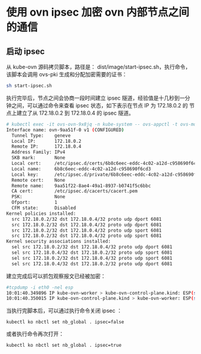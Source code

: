 # 使用 ovn ipsec 加密 ovn 内部节点之间的通信

## 启动 ipsec

从 kube-ovn 源码拷贝脚本，路径是： dist/image/start-ipsec.sh，执行命令，该脚本会调用 ovs-pki 生成和分配加密需要的证书：

```bash
sh start-ipsec.sh
```

执行完毕后，节点之间会协商一段时间建立 ipsec 隧道，经验值是十几秒到一分钟之间，可以通过命令来查看 ipsec 状态，如下表示在节点 IP 为 172.18.0.2 的 节点上建立了从 172.18.0.2 到 172.18.0.4 的 ipsec 隧道。

```bash
# kubectl exec -it ovs-ovn-9x8jq -n kube-system -- ovs-appctl -t ovs-monitor-ipsec tunnels/show
Interface name: ovn-9aa51f-0 v1 (CONFIGURED)
  Tunnel Type:    geneve
  Local IP:       172.18.0.2
  Remote IP:      172.18.0.4
  Address Family: IPv4
  SKB mark:       None
  Local cert:     /etc/ipsec.d/certs/6b8c6eec-eddc-4c02-a12d-c958690f6cd3-cert.pem
  Local name:     6b8c6eec-eddc-4c02-a12d-c958690f6cd3
  Local key:      /etc/ipsec.d/private/6b8c6eec-eddc-4c02-a12d-c958690f6cd3-privkey.pem
  Remote cert:    None
  Remote name:    9aa51f22-8ae4-49a1-8937-b0741f5c6bbc
  CA cert:        /etc/ipsec.d/cacerts/cacert.pem
  PSK:            None
  Ofport:         1
  CFM state:      Disabled
Kernel policies installed:
  src 172.18.0.2/32 dst 172.18.0.4/32 proto udp dport 6081
  src 172.18.0.2/32 dst 172.18.0.4/32 proto udp dport 6081
  src 172.18.0.2/32 dst 172.18.0.4/32 proto udp sport 6081
  src 172.18.0.2/32 dst 172.18.0.4/32 proto udp sport 6081
Kernel security associations installed:
  sel src 172.18.0.2/32 dst 172.18.0.4/32 proto udp dport 6081
  sel src 172.18.0.4/32 dst 172.18.0.2/32 proto udp sport 6081
  sel src 172.18.0.2/32 dst 172.18.0.4/32 proto udp sport 6081
  sel src 172.18.0.4/32 dst 172.18.0.2/32 proto udp dport 6081
```

建立完成后可以抓包观察报文已经被加密：

```bash
#tcpdump -i eth0 -nel esp
10:01:40.349896 IP kube-ovn-worker > kube-ovn-control-plane.kind: ESP(spi=0xcc91322a,seq=0x13d0), length 156
10:01:40.350015 IP kube-ovn-control-plane.kind > kube-ovn-worker: ESP(spi=0xc8df4221,seq=0x1d37), length 156
```

当执行完脚本后，可以通过执行命令关闭 ipsec ：
```
kubectl ko nbctl set nb_global . ipsec=false
```
或者执行命令再次打开：
```
kubectl ko nbctl set nb_global . ipsec=true
```

